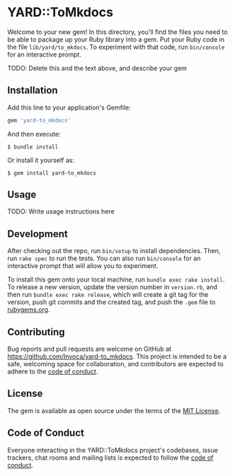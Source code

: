# YARD::ToMkdocs

Welcome to your new gem! In this directory, you'll find the files you need to be able to package up your Ruby library into a gem. Put your Ruby code in the file `lib/yard/to_mkdocs`. To experiment with that code, run `bin/console` for an interactive prompt.

TODO: Delete this and the text above, and describe your gem

## Installation

Add this line to your application's Gemfile:

```ruby
gem 'yard-to_mkdocs'
```

And then execute:

    $ bundle install

Or install it yourself as:

    $ gem install yard-to_mkdocs

## Usage

TODO: Write usage instructions here

## Development

After checking out the repo, run `bin/setup` to install dependencies. Then, run `rake spec` to run the tests. You can also run `bin/console` for an interactive prompt that will allow you to experiment.

To install this gem onto your local machine, run `bundle exec rake install`. To release a new version, update the version number in `version.rb`, and then run `bundle exec rake release`, which will create a git tag for the version, push git commits and the created tag, and push the `.gem` file to [rubygems.org](https://rubygems.org).

## Contributing

Bug reports and pull requests are welcome on GitHub at https://github.com/Invoca/yard-to_mkdocs. This project is intended to be a safe, welcoming space for collaboration, and contributors are expected to adhere to the [code of conduct](https://github.com/Invoca/to_mkdocs-to_mkdocs/blob/main/CODE_OF_CONDUCT.md).

## License

The gem is available as open source under the terms of the [MIT License](https://opensource.org/licenses/MIT).

## Code of Conduct

Everyone interacting in the YARD::ToMkdocs project's codebases, issue trackers, chat rooms and mailing lists is expected to follow the [code of conduct](https://github.com/Invoca/yard-to_mkdocs/blob/main/CODE_OF_CONDUCT.md).
